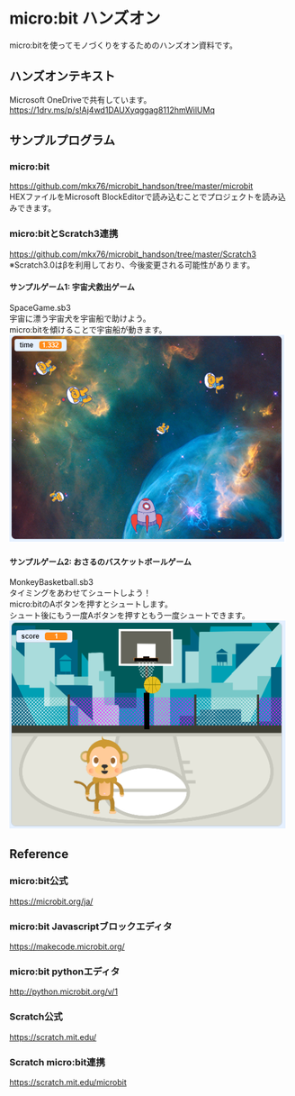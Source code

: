 # micro:bit ハンズオン
micro:bitを使ってモノづくりをするためのハンズオン資料です。
  
## ハンズオンテキスト
Microsoft OneDriveで共有しています。  
<https://1drv.ms/p/s!Aj4wd1DAUXyqggag8112hmWilUMq>
  
## サンプルプログラム
### micro:bit  
https://github.com/mkx76/microbit_handson/tree/master/microbit  
HEXファイルをMicrosoft BlockEditorで読み込むことでプロジェクトを読み込みできます。

### micro:bitとScratch3連携  
https://github.com/mkx76/microbit_handson/tree/master/Scratch3  
※Scratch3.0はβを利用しており、今後変更される可能性があります。
 
#### サンプルゲーム1: 宇宙犬救出ゲーム
SpaceGame.sb3  
宇宙に漂う宇宙犬を宇宙船で助けよう。  
micro:bitを傾けることで宇宙船が動きます。  
![](https://github.com/mkx76/microbit_handson/blob/master/images/scratch/spacegame.png?raw=true)  

#### サンプルゲーム2: おさるのバスケットボールゲーム
MonkeyBasketball.sb3  
タイミングをあわせてシュートしよう！  
micro:bitのAボタンを押すとシュートします。  
シュート後にもう一度Aボタンを押すともう一度シュートできます。  
![](https://github.com/mkx76/microbit_handson/blob/master/images/scratch/MonkeyBasketball.png?raw=true)  

## Reference
### micro:bit公式
<https://microbit.org/ja/>  
### micro:bit Javascriptブロックエディタ
<https://makecode.microbit.org/>  
### micro:bit pythonエディタ
<http://python.microbit.org/v/1>  

### Scratch公式
<https://scratch.mit.edu/>  
### Scratch micro:bit連携
<https://scratch.mit.edu/microbit>
